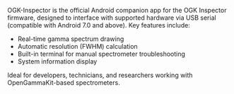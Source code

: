 OGK-Inspector is the official Android companion app for the OGK Inspector firmware, designed to interface with supported hardware via USB serial (compatible with Android 7.0 and above). Key features include:

  * Real-time gamma spectrum drawing
  * Automatic resolution (FWHM) calculation
  * Built-in terminal for manual spectrometer troubleshooting
  * System information display

Ideal for developers, technicians, and researchers working with OpenGammaKit-based spectrometers.
